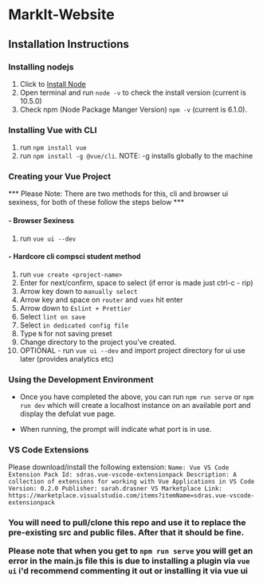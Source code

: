 # MarkIt-Website

<h2>Installation Instructions</h2>

<h3> Installing nodejs</h3>

1. Click to [Install Node](https://nodejs.org/en/download/)
2. Open terminal and run `node -v` to check the install version (current is 10.5.0)
3. Check npm (Node Package Manger Version) `npm -v` (current is 6.1.0).

<h3> Installing Vue with CLI </h3>

1. run `npm install vue`
2. run `npm install -g @vue/cli`.  NOTE: -g installs globally to the machine

<h3> Creating your Vue Project </h3>

*** Please Note: There are two methods for this, cli and browser ui sexiness, for both of these follow the steps below ***

<h4> - Browser Sexiness </h4>

1. run `vue ui --dev`

<h4> - Hardcore cli compsci student method </h4>

1. run `vue create <project-name>` 
2. Enter for next/confirm, space to select (if error is made just ctrl-c - rip)
3. Arrow key down to `manually select`
4. Arrow key and space on `router` and `vuex` hit enter
5. Arrow down to `Eslint + Prettier`
6. Select `lint on save`
7. Select `in dedicated config file`
8. Type `N` for not saving preset
9. Change directory to the project you've created.
10. OPTIONAL - run `vue ui --dev` and import project directory for ui use later (provides analytics etc)

<h3> Using the Development Environment</h3>

- Once you have completed the above, you can run `npm run serve` or `npm run dev`
  which will create a localhost instance on an available port
  and display the defulat vue page.

- When running, the prompt will indicate what port is in use. 

<h3> VS Code Extensions </h3>

Please download/install the following extension:
`Name: Vue VS Code Extension Pack
Id: sdras.vue-vscode-extensionpack
Description: A collection of extensions for working with Vue Applications in VS Code
Version: 0.2.0
Publisher: sarah.drasner
VS Marketplace Link: https://marketplace.visualstudio.com/items?itemName=sdras.vue-vscode-extensionpack`

<h3> You will need to pull/clone this repo and use it to replace the pre-existing src and public files. After that it should be fine.

Please note that when you get to `npm run serve` you will get an error in the main.js file this is due to installing a plugin via `vue ui` i'd recommend commenting it out or installing it via vue ui
</h3>
